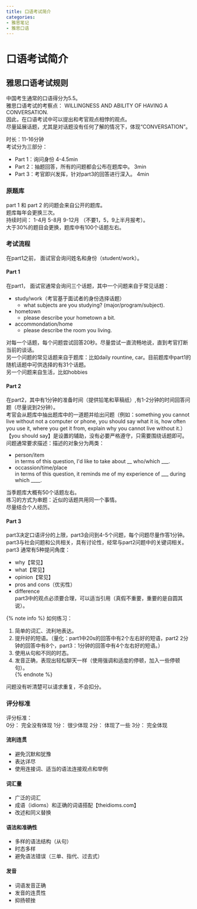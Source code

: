 ```yaml
---
title: 口语考试简介
categories: 
- 雅思笔记
- 雅思口语
---
```

# 口语考试简介
## 雅思口语考试规则
中国考生通常的口语得分为5.5。  
雅思口语考试的考察点： 
WILLINGNESS AND ABILITY OF HAVING A CONVERSATION.  
因此，在口语考试中可以提出和考官观点相悖的观点。  
尽量延展话题，尤其是对话题没有任何了解的情况下，体现“CONVERSATION”。  

时长：11-16分钟  
考试分为三部分：  
- Part 1：询问身份 4-4.5min  
- Part 2：抽题回答，所有的问题都会公布在题库中。 3min  
- Part 3：考官即兴发挥，针对part3的回答进行深入。 4min  

### 原题库  
part 1 和 part 2 的问题会来自公开的题库。  
题库每年会更换三次。  
持续时间： 1-4月   5-8月   9-12月 （不要1，5，9上半月报考）。  
大于30%的题目会更换，题库中有100个话题左右。  

### 考试流程
在part1之前， 面试官会询问姓名和身份（student/work）。  
#### Part 1
在part1， 面试官通常会询问三个话题，其中一个问题来自于常见话题：  
- study/work（考官基于面试者的身份选择话题）  
  - what subjects are you studying? (major/program/subject).
- hometown
  - please describe your hometown a bit.
- accommondation/home
  - please describe the room you living.  
  
对每一个话题，每个问题尝试回答20秒。尽量尝试一直流畅地说，直到考官打断当前的谈话。  
另一个问题的常见话题来自于题库：比如daily rountine, car。目前题库中part1的随机话题中可供选择的有31个话题。  
另一个问题来自生活，比如hobbies

#### Part 2  
在part2，其中有1分钟的准备时间（提供铅笔和草稿纸）,有1-2分钟的时间回答问题（尽量说到2分钟）。  
考官会从题库中抽出题库中的一道题并给出问题（例如：something you cannot live without not a computer or phone, you should say what it is, how often you use it, where you get it from, explain why you cannot live without it.）  
【you should say】是设置的辅助，没有必要严格遵守，只需要围绕话题即可。  
问题通常要求描述：描述的对象分为两类：  
- person/item  
  in terms of this question, I'd like to take about __ who/which ___.
- occassion/time/place  
  in terms of this question, it reminds me of my experience of ___ during which ____.

当季题库大概有50个话题左右。  
练习的方式为串题：近似的话题共用同一个事情。  
尽量结合个人经历。  

#### Part 3  
part3决定口语评分的上限，part3会问到4-5个问题，每个问题尽量作答1分钟。  
part3与社会问题和公共相关，具有讨论性，经常与part2问题中的关键词相关。  
part3 通常有5种提问角度：  
- why【常见】  
- what【常见】  
- opinion【常见】  
- pros and cons（优劣性）  
- difference  
part3中的观点必须要合理，可以适当引用（真假不重要，重要的是自圆其说）。  

{% note info %}
如何练习：  
1. 简单的词汇、流利地表达。  
2. 提升好的短语。（量化：part1中20s的回答中有2个左右好的短语，part2 2分钟的回答中有8个，part3：1分钟的回答中有4个左右好的短语。）  
3. 使用从句和不同的时态。  
4. 发音正确，表现出轻松聊天一样（使用强调和适度的停顿，加入一些停顿句）。  
{% endnote %}

问题没有听清楚可以请求重复，不会扣分。  

### 评分标准
评分标准：  
0分： 完全没有体现
1分： 很少体现
2分： 体现了一些
3分： 完全体现

#### 流利连贯
- 避免沉默和犹豫  
- 表达详尽   
- 使用连接词、适当的语法连接观点和举例  

#### 词汇量
- 广泛的词汇  
- 成语（idioms）和正确的词语搭配【theidioms.com】  
- 改述和同义替换  

#### 语法和准确性
- 多样的语法结构（从句）
- 时态多样
- 避免语法错误（三单、指代、过去式）

#### 发音
- 词语发音正确
- 发音的连贯性
- 抑扬顿挫